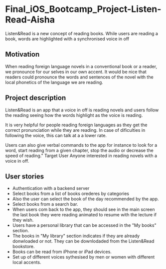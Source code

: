 # Final_iOS_Bootcamp_Project-Listen-Read-Aisha
Listen&amp;Read is a new concept of reading books. While users are reading a book, words are highlighted with a synchronised voice in off


## Motivation
When reading foreign language novels in a conventional book or a reader, we pronounce for our selves in our own accent. It would be nice that readers could pronounce the words and sentences of the novel with the local phonetics of the language we are reading.


## Project description
Listen&Read is an app that a voice in off is reading novels and users follow the reading seeing how the words highlight as the voice is reading.

It is very helpful for people reading foreign languages as they get the correct pronunciation while they are reading. In case of dificulties in following the voice, this can talk at a a lower rate.

Users can also give verbal commands to the app for instance to look for a word, start reading from a given chapter, stop the audio or decrease the speed of reading."
Target User
Anyone interested in reading novels with a voice in off.


## User stories
   - Authentication with a backend server
   - Select books from a list of books orederes by categories
   - Also the user can select the book of the day recommended by the app.
   - Select books from a search bar.
   - When users com back to the app, they should see in the main screen the last book they were reading animated to resume with the lecture if they wish.
   - Users have a personal library that can be accessed in the "My books" section. 
   - The books in "My library" section indicates if they are already donwloaded or not. They can be downlodaded from the Listen&Read bookstore.
   - Books can be read from iPhone or iPad devices.
   - Set up of different voices sythesised by men or women with different local accents.
